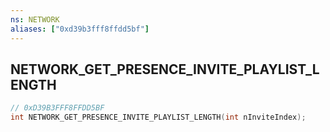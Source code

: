 ```yaml
---
ns: NETWORK
aliases: ["0xd39b3fff8ffdd5bf"]
---
```

## NETWORK_GET_PRESENCE_INVITE_PLAYLIST_LENGTH

```c
// 0xD39B3FFF8FFDD5BF
int NETWORK_GET_PRESENCE_INVITE_PLAYLIST_LENGTH(int nInviteIndex);
```

